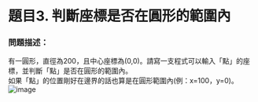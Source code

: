 # 題目3. 判斷座標是否在圓形的範圍內
### 問題描述：
有一圓形，直徑為200，且中心座標為(0,0)。請寫一支程式可以輸入「點」的座標，並判斷「點」是否在圓形的範圍內。\
如果「點」的位置剛好在邊界的話也算是在圓形範圍內(例：x=100，y=0)。\
![image](https://user-images.githubusercontent.com/126050259/224534681-90faa696-6622-4162-8506-66d38a33ca2c.png)
